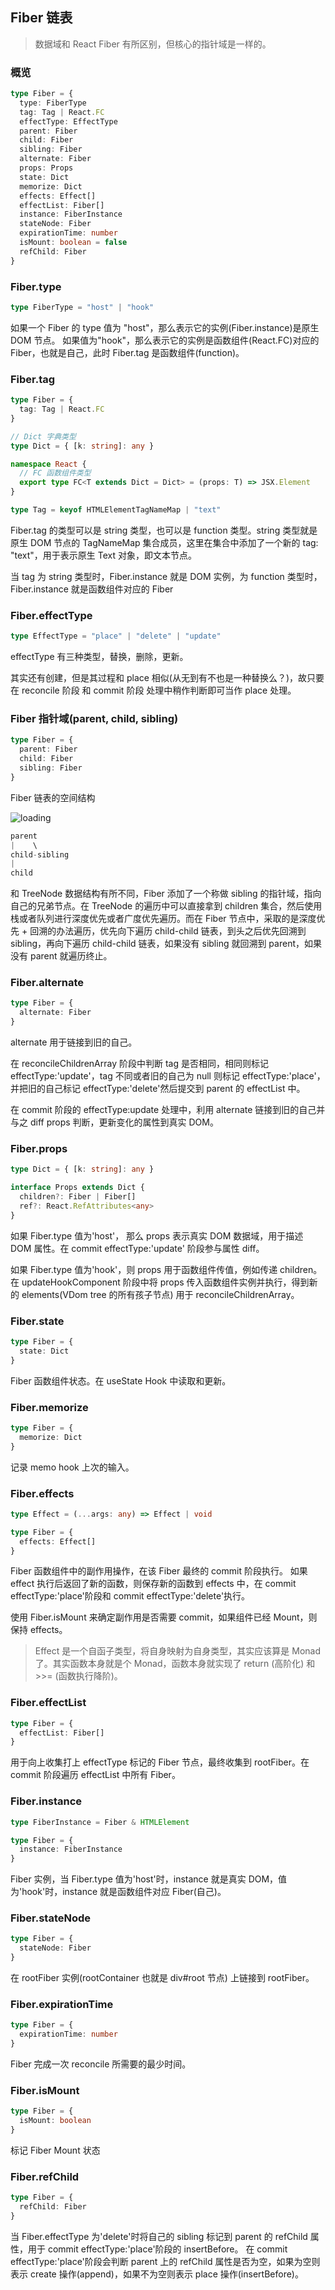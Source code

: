 ## Fiber 链表

> 数据域和 React Fiber 有所区别，但核心的指针域是一样的。

### 概览

```typescript
type Fiber = {
  type: FiberType
  tag: Tag | React.FC
  effectType: EffectType
  parent: Fiber
  child: Fiber
  sibling: Fiber
  alternate: Fiber
  props: Props
  state: Dict
  memorize: Dict
  effects: Effect[]
  effectList: Fiber[]
  instance: FiberInstance
  stateNode: Fiber
  expirationTime: number
  isMount: boolean = false
  refChild: Fiber
}
```

### Fiber.type

```typescript
type FiberType = "host" | "hook"
```

如果一个 Fiber 的 type 值为 "host"，那么表示它的实例(Fiber.instance)是原生 DOM 节点。
如果值为"hook"，那么表示它的实例是函数组件(React.FC)对应的 Fiber，也就是自己，此时 Fiber.tag 是函数组件(function)。

### Fiber.tag

```typescript
type Fiber = {
  tag: Tag | React.FC
}

// Dict 字典类型
type Dict = { [k: string]: any }

namespace React {
  // FC 函数组件类型
  export type FC<T extends Dict = Dict> = (props: T) => JSX.Element
}

type Tag = keyof HTMLElementTagNameMap | "text"
```

Fiber.tag 的类型可以是 string 类型，也可以是 function 类型。string 类型就是原生 DOM 节点的 TagNameMap 集合成员，这里在集合中添加了一个新的 tag: "text"，用于表示原生 Text 对象，即文本节点。

当 tag 为 string 类型时，Fiber.instance 就是 DOM 实例，为 function 类型时，Fiber.instance 就是函数组件对应的 Fiber

### Fiber.effectType

```typescript
type EffectType = "place" | "delete" | "update"
```

effectType 有三种类型，替换，删除，更新。

其实还有创建，但是其过程和 place 相似(从无到有不也是一种替换么？)，故只要在 reconcile 阶段 和 commit 阶段 处理中稍作判断即可当作 place 处理。

### Fiber 指针域(parent, child, sibling)

```typescript
type Fiber = {
  parent: Fiber
  child: Fiber
  sibling: Fiber
}
```

Fiber 链表的空间结构

![loading](https://saber2pr.top/MyWeb/resource/image/fiber-tree.webp)

```typescript
parent
|    \
child-sibling
|
child
```

和 TreeNode 数据结构有所不同，Fiber 添加了一个称做 sibling 的指针域，指向自己的兄弟节点。在 TreeNode 的遍历中可以直接拿到 children 集合，然后使用栈或者队列进行深度优先或者广度优先遍历。而在 Fiber 节点中，采取的是深度优先 + 回溯的办法遍历，优先向下遍历 child-child 链表，到头之后优先回溯到 sibling，再向下遍历 child-child 链表，如果没有 sibling 就回溯到 parent，如果没有 parent 就遍历终止。

### Fiber.alternate

```typescript
type Fiber = {
  alternate: Fiber
}
```

alternate 用于链接到旧的自己。

在 reconcileChildrenArray 阶段中判断 tag 是否相同，相同则标记 effectType:'update'，tag 不同或者旧的自己为 null 则标记 effectType:'place'，并把旧的自己标记 effectType:'delete'然后提交到 parent 的 effectList 中。

在 commit 阶段的 effectType:update 处理中，利用 alternate 链接到旧的自己并与之 diff props 判断，更新变化的属性到真实 DOM。

### Fiber.props

```typescript
type Dict = { [k: string]: any }

interface Props extends Dict {
  children?: Fiber | Fiber[]
  ref?: React.RefAttributes<any>
}
```

如果 Fiber.type 值为'host'， 那么 props 表示真实 DOM 数据域，用于描述 DOM 属性。在 commit effectType:'update' 阶段参与属性 diff。

如果 Fiber.type 值为'hook'，则 props 用于函数组件传值，例如传递 children。在 updateHookComponent 阶段中将 props 传入函数组件实例并执行，得到新的 elements(VDom tree 的所有孩子节点) 用于 reconcileChildrenArray。

### Fiber.state

```typescript
type Fiber = {
  state: Dict
}
```

Fiber 函数组件状态。在 useState Hook 中读取和更新。

### Fiber.memorize

```typescript
type Fiber = {
  memorize: Dict
}
```

记录 memo hook 上次的输入。

### Fiber.effects

```typescript
type Effect = (...args: any) => Effect | void

type Fiber = {
  effects: Effect[]
}
```

Fiber 函数组件中的副作用操作，在该 Fiber 最终的 commit 阶段执行。
如果 effect 执行后返回了新的函数，则保存新的函数到 effects 中，在 commit effectType:'place'阶段和 commit effectType:'delete'执行。

使用 Fiber.isMount 来确定副作用是否需要 commit，如果组件已经 Mount，则保持 effects。

> Effect 是一个自函子类型，将自身映射为自身类型，其实应该算是 Monad 了。其实函数本身就是个 Monad，函数本身就实现了 return (高阶化) 和>>= (函数执行降阶)。

### Fiber.effectList

```typescript
type Fiber = {
  effectList: Fiber[]
}
```

用于向上收集打上 effectType 标记的 Fiber 节点，最终收集到 rootFiber。在 commit 阶段遍历 effectList 中所有 Fiber。

### Fiber.instance

```typescript
type FiberInstance = Fiber & HTMLElement

type Fiber = {
  instance: FiberInstance
}
```

Fiber 实例，当 Fiber.type 值为'host'时，instance 就是真实 DOM，值为'hook'时，instance 就是函数组件对应 Fiber(自己)。

### Fiber.stateNode

```typescript
type Fiber = {
  stateNode: Fiber
}
```

在 rootFiber 实例(rootContainer 也就是 div#root 节点) 上链接到 rootFiber。

### Fiber.expirationTime

```typescript
type Fiber = {
  expirationTime: number
}
```

Fiber 完成一次 reconcile 所需要的最少时间。

### Fiber.isMount

```typescript
type Fiber = {
  isMount: boolean
}
```

标记 Fiber Mount 状态

### Fiber.refChild

```typescript
type Fiber = {
  refChild: Fiber
}
```

当 Fiber.effectType 为'delete'时将自己的 sibling 标记到 parent 的 refChild 属性，用于 commit effectType:'place'阶段的 insertBefore。
在 commit effectType:'place'阶段会判断 parent 上的 refChild 属性是否为空，如果为空则表示 create 操作(append)，如果不为空则表示 place 操作(insertBefore)。

